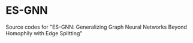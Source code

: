 # ES-GNN
Source codes for "ES-GNN: Generalizing Graph Neural Networks Beyond Homophily with Edge Splitting"
